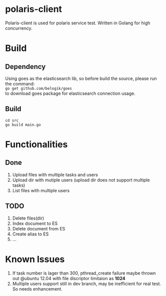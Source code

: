 polaris-client
==============

Polaris-client is used for polaris service test. Written in Golang for high concurrency.


Build
=====

Dependency
----------
Using goes as the elasticsearch lib, so before build the source, please run the command:  
`go get github.com/belogik/goes`  
to download goes package for elasticsearch connection usage.

Build
-----
`cd src`  
`go build main.go`

Functionalities
===============

Done
----
1. Upload files with multiple tasks and users
2. Upload dir with mutiple users (upload dir does not support multiple tasks)
3. List files with multiple users

TODO
----
1. Delete files(dir)
2. Index document to ES
3. Delete document from ES
4. Create alias to ES
5. ...

Known Issues
============

1. If task number is lager than 300, pthread_create failure maybe thrown out @ubuntu 12.04 with file discriptor limitaion as **1024**
2. Multiple users support still in dev branch, may be inefficient for real test. So needs enhancement.
